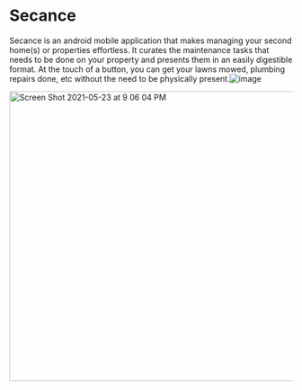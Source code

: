 # Secance

Secance is an android mobile application that makes managing your second home(s) or properties effortless. It curates the maintenance tasks that needs to be done on your property and presents them in an easily digestible format. At the touch of a button, you can get your lawns mowed, plumbing repairs done, etc without the need to be physically present.![image](https://user-images.githubusercontent.com/46499901/119275100-0d602900-bc0b-11eb-82a1-ee534d73ac61.png)


<img width="516" alt="Screen Shot 2021-05-23 at 9 06 04 PM" src="https://user-images.githubusercontent.com/46499901/119275029-b9554480-bc0a-11eb-82c4-e9275ccd9c58.png">
